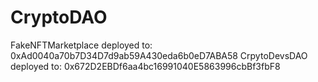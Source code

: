 # CryptoDAO

FakeNFTMarketplace deployed to: 0xAd0040a70b7D34D7d9ab59A430eda6b0eD7ABA58
CrpytoDevsDAO deployed to: 0x672D2EBDf6aa4bc16991040E5863996cbBf3fbF8
